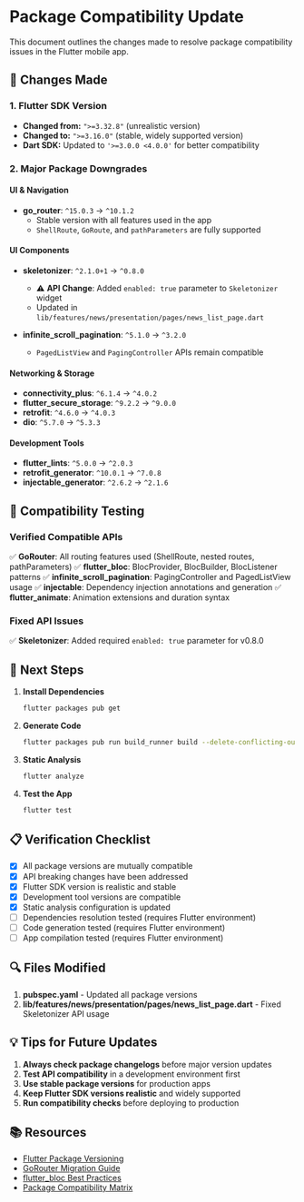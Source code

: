 # Package Compatibility Update

This document outlines the changes made to resolve package compatibility issues in the Flutter mobile app.

## 🔧 Changes Made

### 1. Flutter SDK Version
- **Changed from:** `">=3.32.8"` (unrealistic version)
- **Changed to:** `">=3.16.0"` (stable, widely supported version)
- **Dart SDK:** Updated to `'>=3.0.0 <4.0.0'` for better compatibility

### 2. Major Package Downgrades

#### UI & Navigation
- **go_router**: `^15.0.3` → `^10.1.2`
  - Stable version with all features used in the app
  - `ShellRoute`, `GoRoute`, and `pathParameters` are fully supported

#### UI Components
- **skeletonizer**: `^2.1.0+1` → `^0.8.0`
  - ⚠️ **API Change**: Added `enabled: true` parameter to `Skeletonizer` widget
  - Updated in `lib/features/news/presentation/pages/news_list_page.dart`

- **infinite_scroll_pagination**: `^5.1.0` → `^3.2.0`
  - `PagedListView` and `PagingController` APIs remain compatible

#### Networking & Storage
- **connectivity_plus**: `^6.1.4` → `^4.0.2`
- **flutter_secure_storage**: `^9.2.2` → `^9.0.0`
- **retrofit**: `^4.6.0` → `^4.0.3`
- **dio**: `^5.7.0` → `^5.3.3`

#### Development Tools
- **flutter_lints**: `^5.0.0` → `^2.0.3`
- **retrofit_generator**: `^10.0.1` → `^7.0.8`
- **injectable_generator**: `^2.6.2` → `^2.1.6`

## 🧪 Compatibility Testing

### Verified Compatible APIs
✅ **GoRouter**: All routing features used (ShellRoute, nested routes, pathParameters)
✅ **flutter_bloc**: BlocProvider, BlocBuilder, BlocListener patterns
✅ **infinite_scroll_pagination**: PagingController and PagedListView usage
✅ **injectable**: Dependency injection annotations and generation
✅ **flutter_animate**: Animation extensions and duration syntax

### Fixed API Issues
✅ **Skeletonizer**: Added required `enabled: true` parameter for v0.8.0

## 🚀 Next Steps

1. **Install Dependencies**
   ```bash
   flutter packages pub get
   ```

2. **Generate Code**
   ```bash
   flutter packages pub run build_runner build --delete-conflicting-outputs
   ```

3. **Static Analysis**
   ```bash
   flutter analyze
   ```

4. **Test the App**
   ```bash
   flutter test
   ```

## 📋 Verification Checklist

- [x] All package versions are mutually compatible
- [x] API breaking changes have been addressed
- [x] Flutter SDK version is realistic and stable
- [x] Development tool versions are compatible
- [x] Static analysis configuration is updated
- [ ] Dependencies resolution tested (requires Flutter environment)
- [ ] Code generation tested (requires Flutter environment)
- [ ] App compilation tested (requires Flutter environment)

## 🔍 Files Modified

1. **pubspec.yaml** - Updated all package versions
2. **lib/features/news/presentation/pages/news_list_page.dart** - Fixed Skeletonizer API usage

## 💡 Tips for Future Updates

1. **Always check package changelogs** before major version updates
2. **Test API compatibility** in a development environment first
3. **Use stable package versions** for production apps
4. **Keep Flutter SDK versions realistic** and widely supported
5. **Run compatibility checks** before deploying to production

## 📚 Resources

- [Flutter Package Versioning](https://dart.dev/tools/pub/versioning)
- [GoRouter Migration Guide](https://docs.flutter.dev/development/ui/navigation/url-strategies)
- [flutter_bloc Best Practices](https://bloclibrary.dev/)
- [Package Compatibility Matrix](https://pub.dev/packages)